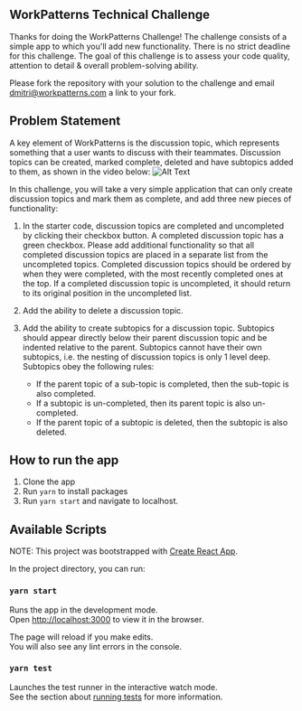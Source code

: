 ## WorkPatterns Technical Challenge

Thanks for doing the WorkPatterns Challenge! The challenge consists of a simple app to which you'll add new functionality. There is no strict deadline for this challenge. The goal of this challenge is to assess your code quality, attention to detail & overall problem-solving ability.

Please fork the repository with your solution to the challenge and email dmitri@workpatterns.com a link to your fork. 

## Problem Statement

A key element of WorkPatterns is the discussion topic, which represents something that a user wants to discuss with their teammates. Discussion topics can be created, marked complete, deleted and have subtopics added to them, as shown in the video below:
![Alt Text](https://i.imgur.com/xY0UHVC.gif)

In this challenge, you will take a very simple application that can only create discussion topics and mark them as complete, and add three new pieces of functionality:

1. In the starter code, discussion topics are completed and uncompleted by clicking their checkbox button. A completed discussion topic has a green checkbox. Please add additional functionality so that all completed discussion topics are placed in a separate list from the uncompleted topics. Completed discussion topics should be ordered by when they were completed, with the most recently completed ones at the top. If a completed discussion topic is uncompleted, it should return to its original position in the uncompleted list.

2. Add the ability to delete a discussion topic.

3. Add the ability to create subtopics for a discussion topic. Subtopics should appear directly below their parent discussion topic and be indented relative to the parent. Subtopics cannot have their own subtopics, i.e. the nesting of discussion topics is only 1 level deep. Subtopics obey the following rules:
    - If the parent topic of a sub-topic is completed, then the sub-topic is also completed.
    - If a subtopic is un-completed, then its parent topic is also un-completed.
    - If the parent topic of a subtopic is deleted, then the subtopic is also deleted.

## How to run the app
1. Clone the app
2. Run `yarn` to install packages
3. Run `yarn start` and navigate to localhost.

## Available Scripts
NOTE: This project was bootstrapped with [Create React App](https://github.com/facebook/create-react-app).

In the project directory, you can run:

### `yarn start`

Runs the app in the development mode.<br />
Open [http://localhost:3000](http://localhost:3000) to view it in the browser.

The page will reload if you make edits.<br />
You will also see any lint errors in the console.

### `yarn test`

Launches the test runner in the interactive watch mode.<br />
See the section about [running tests](https://facebook.github.io/create-react-app/docs/running-tests) for more information.
